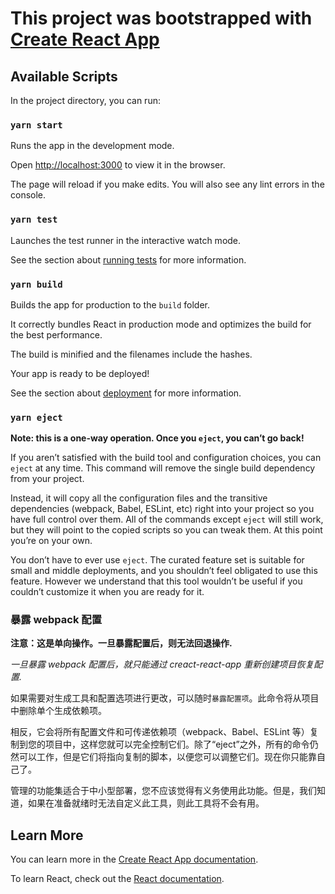 <!--
 * @Author: your name
 * @Date: 2020-05-28 09:00:39
 * @LastEditTime: 2020-06-09 08:19:22
 * @LastEditors: Please set LastEditors
 * @Description: In User Settings Edit
 * @FilePath: \My-JavaScript-Study\React Study\day19\README.md
-->

# This project was bootstrapped with [Create React App](https://github.com/facebook/create-react-app)

## Available Scripts

In the project directory, you can run:

### `yarn start`

Runs the app in the development mode.

Open [http://localhost:3000](http://localhost:3000) to view it in the browser.

The page will reload if you make edits.
You will also see any lint errors in the console.

### `yarn test`

Launches the test runner in the interactive watch mode.

See the section about [running tests](https://facebook.github.io/create-react-app/docs/running-tests) for more information.

### `yarn build`

Builds the app for production to the `build` folder.

It correctly bundles React in production mode and optimizes the build for the best performance.

The build is minified and the filenames include the hashes.

Your app is ready to be deployed!

See the section about [deployment](https://facebook.github.io/create-react-app/docs/deployment) for more information.

### `yarn eject`

**Note: this is a one-way operation. Once you `eject`, you can’t go back!**

If you aren’t satisfied with the build tool and configuration choices, you can `eject` at any time. This command will remove the single build dependency from your project.

Instead, it will copy all the configuration files and the transitive dependencies (webpack, Babel, ESLint, etc) right into your project so you have full control over them. All of the commands except `eject` will still work, but they will point to the copied scripts so you can tweak them. At this point you’re on your own.

You don’t have to ever use `eject`. The curated feature set is suitable for small and middle deployments, and you shouldn’t feel obligated to use this feature. However we understand that this tool wouldn’t be useful if you couldn’t customize it when you are ready for it.

### 暴露 webpack 配置

**注意：这是单向操作。一旦暴露配置后，则无法回退操作.**

_一旦暴露 webpack 配置后，就只能通过 creact-react-app 重新创建项目恢复配置._

如果需要对生成工具和配置选项进行更改，可以随时`暴露配置项`。此命令将从项目中删除单个生成依赖项。

相反，它会将所有配置文件和可传递依赖项（webpack、Babel、ESLint 等）复制到您的项目中，这样您就可以完全控制它们。除了“eject”之外，所有的命令仍然可以工作，但是它们将指向复制的脚本，以便您可以调整它们。现在你只能靠自己了。

管理的功能集适合于中小型部署，您不应该觉得有义务使用此功能。但是，我们知道，如果在准备就绪时无法自定义此工具，则此工具将不会有用。

## Learn More

You can learn more in the [Create React App documentation](https://facebook.github.io/create-react-app/docs/getting-started).

To learn React, check out the [React documentation](https://reactjs.org/).
